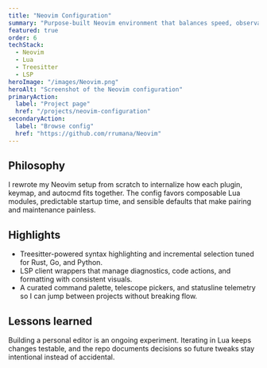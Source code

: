 ```yaml
---
title: "Neovim Configuration"
summary: "Purpose-built Neovim environment that balances speed, observability, and ergonomic workflows for daily engineering work."
featured: true
order: 6
techStack:
  - Neovim
  - Lua
  - Treesitter
  - LSP
heroImage: "/images/Neovim.png"
heroAlt: "Screenshot of the Neovim configuration"
primaryAction:
  label: "Project page"
  href: "/projects/neovim-configuration"
secondaryAction:
  label: "Browse config"
  href: "https://github.com/rrumana/Neovim"
---
```

## Philosophy
I rewrote my Neovim setup from scratch to internalize how each plugin, keymap, and autocmd fits
together. The config favors composable Lua modules, predictable startup time, and sensible defaults
that make pairing and maintenance painless.

## Highlights
- Treesitter-powered syntax highlighting and incremental selection tuned for Rust, Go, and Python.
- LSP client wrappers that manage diagnostics, code actions, and formatting with consistent visuals.
- A curated command palette, telescope pickers, and statusline telemetry so I can jump between
  projects without breaking flow.

## Lessons learned
Building a personal editor is an ongoing experiment. Iterating in Lua keeps changes testable, and the
repo documents decisions so future tweaks stay intentional instead of accidental.
